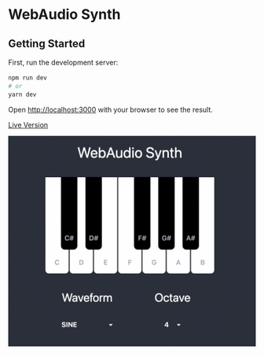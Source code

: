 # WebAudio Synth

## Getting Started

First, run the development server:

```bash
npm run dev
# or
yarn dev
```

Open [http://localhost:3000](http://localhost:3000) with your browser to see the result.

[Live Version](mchl18.github.io/WebAudioPiano/)

![Screenshot](https://github.com/mchl18/WebAudioPiano/blob/main/public/webaudiopiano.png)

